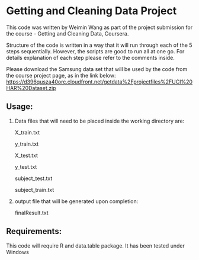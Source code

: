 Getting and Cleaning Data Project
=================================

This code was written by Weimin Wang as part of the project submission for the course - Getting and Cleaning Data, Coursera. 

Structure of the code is written in a way that it will run through each of the 5 steps sequentially. However, the scripts are good to run all at one go. For details explanation of each step please refer to the comments inside.  

Please download the Samsung data set that will be used by the code from the course project page, as in the link below: 
https://d396qusza40orc.cloudfront.net/getdata%2Fprojectfiles%2FUCI%20HAR%20Dataset.zip 

Usage:
---------------
1) Data files that will need to be placed inside the working directory are: 

    X_train.txt
    
    y_train.txt
    
    X_test.txt
    
    y_test.txt
    
    subject_test.txt
    
    subject_train.txt
    
    
2) output file that will be generated upon completion: 

    finalResult.txt
    

Requirements:
---------------
This code will require R and data.table package. It has been tested under Windows
